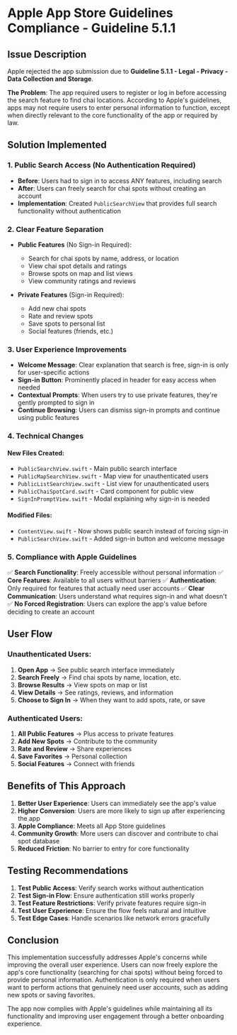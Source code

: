 # Apple App Store Guidelines Compliance - Guideline 5.1.1

## Issue Description
Apple rejected the app submission due to **Guideline 5.1.1 - Legal - Privacy - Data Collection and Storage**.

**The Problem**: The app required users to register or log in before accessing the search feature to find chai locations. According to Apple's guidelines, apps may not require users to enter personal information to function, except when directly relevant to the core functionality of the app or required by law.

## Solution Implemented

### 1. **Public Search Access (No Authentication Required)**
- **Before**: Users had to sign in to access ANY features, including search
- **After**: Users can freely search for chai spots without creating an account
- **Implementation**: Created `PublicSearchView` that provides full search functionality without authentication

### 2. **Clear Feature Separation**
- **Public Features** (No Sign-in Required):
  - Search for chai spots by name, address, or location
  - View chai spot details and ratings
  - Browse spots on map and list views
  - View community ratings and reviews
  
- **Private Features** (Sign-in Required):
  - Add new chai spots
  - Rate and review spots
  - Save spots to personal list
  - Social features (friends, etc.)

### 3. **User Experience Improvements**
- **Welcome Message**: Clear explanation that search is free, sign-in is only for user-specific actions
- **Sign-in Button**: Prominently placed in header for easy access when needed
- **Contextual Prompts**: When users try to use private features, they're gently prompted to sign in
- **Continue Browsing**: Users can dismiss sign-in prompts and continue using public features

### 4. **Technical Changes**

#### New Files Created:
- `PublicSearchView.swift` - Main public search interface
- `PublicMapSearchView.swift` - Map view for unauthenticated users
- `PublicListSearchView.swift` - List view for unauthenticated users
- `PublicChaiSpotCard.swift` - Card component for public view
- `SignInPromptView.swift` - Modal explaining why sign-in is needed

#### Modified Files:
- `ContentView.swift` - Now shows public search instead of forcing sign-in
- `PublicSearchView.swift` - Added sign-in button and welcome message

### 5. **Compliance with Apple Guidelines**

✅ **Search Functionality**: Freely accessible without personal information
✅ **Core Features**: Available to all users without barriers
✅ **Authentication**: Only required for features that actually need user accounts
✅ **Clear Communication**: Users understand what requires sign-in and what doesn't
✅ **No Forced Registration**: Users can explore the app's value before deciding to create an account

## User Flow

### Unauthenticated Users:
1. **Open App** → See public search interface immediately
2. **Search Freely** → Find chai spots by name, location, etc.
3. **Browse Results** → View spots on map or list
4. **View Details** → See ratings, reviews, and information
5. **Choose to Sign In** → When they want to add spots, rate, or save

### Authenticated Users:
1. **All Public Features** → Plus access to private features
2. **Add New Spots** → Contribute to the community
3. **Rate and Review** → Share experiences
4. **Save Favorites** → Personal collection
5. **Social Features** → Connect with friends

## Benefits of This Approach

1. **Better User Experience**: Users can immediately see the app's value
2. **Higher Conversion**: Users are more likely to sign up after experiencing the app
3. **Apple Compliance**: Meets all App Store guidelines
4. **Community Growth**: More users can discover and contribute to chai spot database
5. **Reduced Friction**: No barrier to entry for core functionality

## Testing Recommendations

1. **Test Public Access**: Verify search works without authentication
2. **Test Sign-in Flow**: Ensure authentication still works properly
3. **Test Feature Restrictions**: Verify private features require sign-in
4. **Test User Experience**: Ensure the flow feels natural and intuitive
5. **Test Edge Cases**: Handle scenarios like network errors gracefully

## Conclusion

This implementation successfully addresses Apple's concerns while improving the overall user experience. Users can now freely explore the app's core functionality (searching for chai spots) without being forced to provide personal information. Authentication is only required when users want to perform actions that genuinely need user accounts, such as adding new spots or saving favorites.

The app now complies with Apple's guidelines while maintaining all its functionality and improving user engagement through a better onboarding experience.



